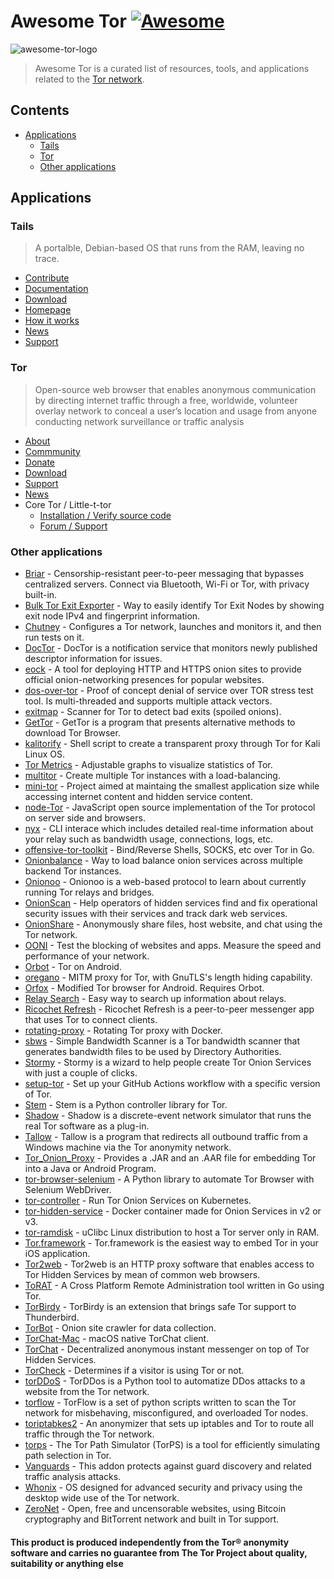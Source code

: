 # Awesome Tor [![Awesome](https://awesome.re/badge.svg)](https://awesome.re)
![awesome-tor-logo](https://github.com/Polycarbohydrate/awesome-tor/assets/169401794/d8c7415e-1874-49f5-a1c6-04b3a8aa689f)
> Awesome Tor is a curated list of resources, tools, and applications related to the [Tor network](https://www.torproject.org/).
## Contents
- [Applications](https://github.com/Polycarbohydrate/awesome-tor?tab=readme-ov-file#applications)
  - [Tails](https://github.com/Polycarbohydrate/awesome-tor?tab=readme-ov-file#tails)
  - [Tor](https://github.com/Polycarbohydrate/awesome-tor?tab=readme-ov-file#tor)
  - [Other applications](https://github.com/Polycarbohydrate/awesome-tor?tab=readme-ov-file#other-applications)
## Applications
### Tails
> A portalble, Debian-based OS that runs from the RAM, leaving no trace.
- [Contribute](https://tails.net/contribute/index.en.html)
- [Documentation](https://tails.net/doc/index.en.html)
- [Download](https://tails.net/install/index.en.html)
- [Homepage](https://tails.net/)
- [How it works](https://tails.net/about/index.en.html)
- [News](https://tails.net/news/index.en.html)
- [Support](https://tails.net/support/index.en.html)
### Tor
> Open-source web browser that enables anonymous communication by directing internet traffic through a free, worldwide, volunteer overlay network to conceal a user’s location and usage from anyone conducting network surveillance or traffic analysis
- [About](https://www.torproject.org/about/history/)
- [Commmunity](https://community.torproject.org/)
- [Donate](https://donate.torproject.org/)
- [Download](https://www.torproject.org/download/)
- [Support](https://support.torproject.org/)
- [News](https://blog.torproject.org/)
- Core Tor / Little-t-tor
  - [Installation / Verify source code](https://support.torproject.org/little-t-tor/)
  - [Forum / Support](https://forum.torproject.org/c/support/core-tor/18)
### Other applications
- [Briar](https://briarproject.org/) - Censorship-resistant peer-to-peer messaging that bypasses centralized servers. Connect via Bluetooth, Wi-Fi or Tor, with privacy built-in.
- [Bulk Tor Exit Exporter](https://check.torproject.org/api/bulk) - Way to easily identify Tor Exit Nodes by showing exit node IPv4 and fingerprint information.
- [Chutney](https://gitlab.torproject.org/tpo/core/chutney/) - Configures a Tor network, launches and monitors it, and then run tests on it.
- [DocTor](https://gitlab.torproject.org/tpo/network-health/doctor/) - DocTor is a notification service that monitors newly published descriptor information for issues.
- [eock](https://github.com/alecmuffett/eotk) -  A tool for deploying HTTP and HTTPS onion sites to provide official onion-networking presences for popular websites.
- [dos-over-tor](https://github.com/skizap/dos-over-tor) - Proof of concept denial of service over TOR stress test tool. Is multi-threaded and supports multiple attack vectors.
- [exitmap](https://www.cs.kau.se/philwint/spoiled_onions/) - Scanner for Tor to detect bad exits (spoiled onions).
- [GetTor](https://gitlab.torproject.org/legacy/trac/-/wikis/org/roadmaps/GetTor) - GetTor is a program that presents alternative methods to download Tor Browser.
- [kalitorify](https://github.com/brainfucksec/kalitorify) - Shell script to create a transparent proxy through Tor for Kali Linux OS.
- [Tor Metrics](https://metrics.torproject.org/) - Adjustable graphs to visualize statistics of Tor.
- [multitor](https://github.com/trimstray/multitor) - Create multiple Tor instances with a load-balancing.
- [mini-tor](https://github.com/wbenny/mini-tor) - Project aimed at maintaing the smallest application size while accessing internet content and hidden service content.
- [node-Tor](https://github.com/Ayms/node-Tor) - JavaScript open source implementation of the Tor protocol on server side and browsers.
- [nyx](https://nyx.torproject.org/) - CLI interace which includes detailed real-time information about your relay such as bandwidth usage, connections, logs, etc.
- [offensive-tor-toolkit](https://github.com/atorrescogollo/offensive-tor-toolkit) - Bind/Reverse Shells, SOCKS, etc over Tor in Go.
- [Onionbalance](https://onionbalance.readthedocs.io/en/latest/) - Way to load balance onion services across multiple backend Tor instances.
- [Onionoo](https://metrics.torproject.org/onionoo.html) - Onionoo is a web-based protocol to learn about currently running Tor relays and bridges.
- [OnionScan](https://onionscan.org/) - Help operators of hidden services find and fix operational security issues with their services and track dark web services.
- [OnionShare](https://onionshare.org/) - Anonymously share files, host website, and chat using the Tor network.
- [OONI](https://ooni.org/) - Test the blocking of websites and apps. Measure the speed and performance of your network.
- [Orbot](https://guardianproject.info/apps/org.torproject.android/) - Tor on Android.
- [oregano](https://github.com/nametoolong/oregano) - MITM proxy for Tor, with GnuTLS's length hiding capability.
- [Orfox](https://guardianproject.info/apps/info.guardianproject.orfox/) - Modified Tor browser for Android. Requires Orbot.
- [Relay Search](https://metrics.torproject.org/rs.html) - Easy way to search up information about relays.
- [Ricochet Refresh](https://www.ricochetrefresh.net/) - Ricochet Refresh is a peer-to-peer messenger app that uses Tor to connect clients.
- [rotating-proxy](https://github.com/mattes/rotating-proxy) - Rotating Tor proxy with Docker.
- [sbws](https://gitlab.torproject.org/tpo/network-health/sbws) - Simple Bandwidth Scanner is a Tor bandwidth scanner that generates bandwidth files to be used by Directory Authorities.
- [Stormy](https://github.com/glamrock/stormy) - Stormy is a wizard to help people create Tor Onion Services with just a couple of clicks.
- [setup-tor](https://github.com/tor-actions/setup-tor) - Set up your GitHub Actions workflow with a specific version of Tor.
- [Stem](https://stem.torproject.org/) - Stem is a Python controller library for Tor.
- [Shadow](https://shadow.github.io/) - Shadow is a discrete-event network simulator that runs the real Tor software as a plug-in.
- [Tallow](https://github.com/basil00/TorWall) - Tallow is a program that redirects all outbound traffic from a Windows machine via the Tor anonymity network.
- [Tor_Onion_Proxy](https://github.com/thaliproject/Tor_Onion_Proxy_Library) - Provides a .JAR and an .AAR file for embedding Tor into a Java or Android Program.
- [tor-browser-selenium](https://github.com/webfp/tor-browser-selenium) - A Python library to automate Tor Browser with Selenium WebDriver.
- [tor-controller](https://github.com/kragniz/tor-controller) - Run Tor Onion Services on Kubernetes.
- [tor-hidden-service](https://hub.docker.com/r/goldy/tor-hidden-service) - Docker container made for Onion Services in v2 or v3.
- [tor-ramdisk](https://gitlab.torproject.org/legacy/gitolite/tor-ramdisk) - uClibc Linux distribution to host a Tor server only in RAM.
- [Tor.framework](https://github.com/iCepa/Tor.framework) - Tor.framework is the easiest way to embed Tor in your iOS application.
- [Tor2web](https://github.com/tor2web/Tor2web) - Tor2web is an HTTP proxy software that enables access to Tor Hidden Services by mean of common web browsers.
- [ToRAT](https://github.com/lu4p/ToRat) - A Cross Platform Remote Administration tool written in Go using Tor.
- [TorBirdy](https://gitlab.torproject.org/legacy/gitolite/torbirdy/) - TorBirdy is an extension that brings safe Tor support to Thunderbird.
- [TorBot](https://github.com/DedSecInside/TorBot) - Onion site crawler for data collection.
- [TorChat-Mac](https://github.com/javerous/TorChat-Mac) - macOS native TorChat client.
- [TorChat](https://github.com/prof7bit/TorChat) - Decentralized anonymous instant messenger on top of Tor Hidden Services.
- [TorCheck](https://check.torproject.org/) - Determines if a visitor is using Tor or not.
- [torDDoS](https://github.com/r3nt0n/torDDoS) - TorDDos is a Python tool to automatize DDos attacks to a website from the Tor network.
- [torflow](https://gitlab.torproject.org/tpo/network-health/torflow/) - TorFlow is a set of python scripts written to scan the Tor network for misbehaving, misconfigured, and overloaded Tor nodes.
- [toriptabkes2](https://github.com/ruped24/toriptables2) - An anonymizer that sets up iptables and Tor to route all traffic through the Tor network.
- [torps](https://github.com/torps/torps) - The Tor Path Simulator (TorPS) is a tool for efficiently simulating path selection in Tor.
- [Vanguards](https://github.com/mikeperry-tor/vanguards) - This addon protects against guard discovery and related traffic analysis attacks.
- [Whonix](https://www.whonix.org/) - OS designed for advanced security and privacy using the desktop wide use of the Tor network.
- [ZeroNet](https://zeronet.io/) - Open, free and uncensorable websites, using Bitcoin cryptography and BitTorrent network and built in Tor support.
#### This product is produced independently from the Tor® anonymity software and carries no guarantee from The Tor Project about quality, suitability or anything else

